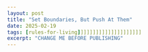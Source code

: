 ```yaml
---
layout: post
title: "Set Boundaries, But Push At Them"
date: 2025-02-19
tags: [rules-for-living]]]]]]]]]]]]]]]]]]]]]
excerpt: "CHANGE ME BEFORE PUBLISHING"
---
```

